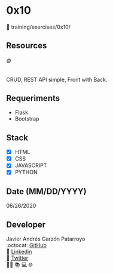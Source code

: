 # 0x10
:open_file_folder: training/exercises/0x10/

## Resources
###### :copyright:
CRUD, REST API simple, Front with Back.

## Requeriments
* Flask
* Bootstrap

## Stack
* [x] HTML
* [x] CSS
* [x] JAVASCRIPT
* [x] PYTHON

## Date (MM/DD/YYYY)
06/26/2020

## Developer
Javier Andrés Garzón Patarroyo  
:octocat: [GitHub](https://github.com/javierandresgp/)  
:link: [Linkedin](https://www.linkedin.com/in/javierandresgp/)  
:link: [Twitter](https://twitter.com/javierandresgp0)  
:man_technologist: :books: :computer: :globe_with_meridians: